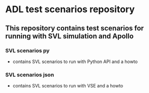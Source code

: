 # ADL test scenarios repository

## This repository contains test scenarios for running with SVL simulation and Apollo 

### SVL scenarios py

- contains SVL scenarios to run with Python API and a howto

### SVL scenarios json

- contains SVL scenarios to run with VSE and a howto
